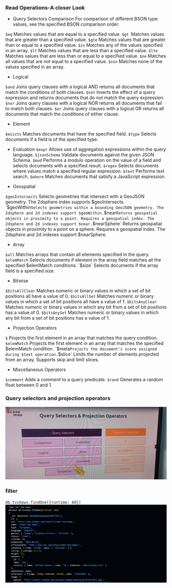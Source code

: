 ### Read Operations-A closer Look
- Query Selectors Comparison
For comparison of different BSON type values, see the specified BSON comparison order.

`$eq`
Matches values that are equal to a specified value.
`$gt
`Matches values that are greater than a specified value.
`$gte`
Matches values that are greater than or equal to a specified value.
`$in`
Matches any of the values specified in an array.
`$lt`
Matches values that are less than a specified value.
`$lte`
Matches values that are less than or equal to a specified value.
`$ne`
Matches all values that are not equal to a specified value.
`$nin`
Matches none of the values specified in an array.


- Logical

`$and`
Joins query clauses with a logical AND returns all documents that match the conditions of both clauses.
`$not`
Inverts the effect of a query expression and returns documents that do not match the query expression.
`$nor`
Joins query clauses with a logical NOR returns all documents that fail to match both clauses.
`$or`
Joins query clauses with a logical OR returns all documents that match the conditions of either clause.

- Element

`$exists`
Matches documents that have the specified field.
`$type`
Selects documents if a field is of the specified type.

- Evaluation
`$expr`
Allows use of aggregation expressions within the query language.
`$jsonSchema`
Validate documents against the given JSON Schema.
`$mod`
Performs a modulo operation on the value of a field and selects documents with a specified result.
`$regex`
Selects documents where values match a specified regular expression.
`$text`
Performs text search.
`$where`
Matches documents that satisfy a JavaScript expression.

- Geospatial

`$geoIntersects`
Selects geometries that intersect with a GeoJSON geometry. The 2dsphere index supports $geoIntersects.
`$geoWithin`
Selects geometries within a bounding GeoJSON geometry. The 2dsphere and 2d indexes support $geoWithin.
`$near`
Returns geospatial objects in proximity to a point. Requires a geospatial index. The 2dsphere and 2d indexes support $near.
`$nearSphere`
Returns geospatial objects in proximity to a point on a sphere. Requires a geospatial index. The 2dsphere and 
2d indexes support $nearSphere.

- Array

`$all`
Matches arrays that contain all elements specified in the query.
`$elemMatch`
Selects documents if element in the array field matches all the specified $elemMatch conditions.
`$size`
Selects documents if the array field is a specified size.

- Bitwise

`$bitsAllClear`
Matches numeric or binary values in which a set of bit positions all have a value of 0.
`$bitsAllSet`
Matches numeric or binary values in which a set of bit positions all have a value of 1.
`$bitsAnyClear`
Matches numeric or binary values in which any bit from a set of bit positions has a value of 0.
`$bitsAnySet`
Matches numeric or binary values in which any bit from a set of bit positions has a value of 1.

- Projection Operators

`$`
Projects the first element in an array that matches the query condition.
`$elemMatch`
Projects the first element in an array that matches the specified $elemMatch condition.
`$meta`
Projects the document's score assigned during $text operation.
`$slice`
Limits the number of elements projected from an array. Supports skip and limit slices.

- Miscellaneous Operators

`$comment`
Adds a comment to a query predicate.
`$rand`
Generates a random float between 0 and 1.


### Query selectors and projection operators
![alt text](IMG_20240605_192121058.jpg)



### filter
`db.tvshows.findOne({runtime: 60})`
![alt text](image.png)